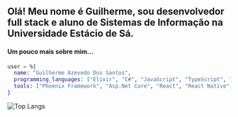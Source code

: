 ## Olá! Meu nome é Guilherme, sou desenvolvedor full stack e aluno de Sistemas de Informação na Universidade Estácio de Sá.

#### Um pouco mais sobre mim...
```elixir
user = %{
  name: "Guilherme Azevedo Dos Santos",
  programming_languages: ["Elixir", "C#", "JavaScript", "TypeScript", "HTML", "CSS"],
  tools: ["Phoenix Framework", "Asp.Net Core", "React", "React Native", "NextJS", "Tailwind CSS"]
}
```

![Top Langs](https://github-readme-stats.vercel.app/api/top-langs/?username=azevedoguigo&theme=tokyonight&layout=compact)
<!---
azevedoguigo/azevedoguigo is a ✨ special ✨ repository because its `README.md` (this file) appears on your GitHub profile.
You can click the Preview link to take a look at your changes.
--->
